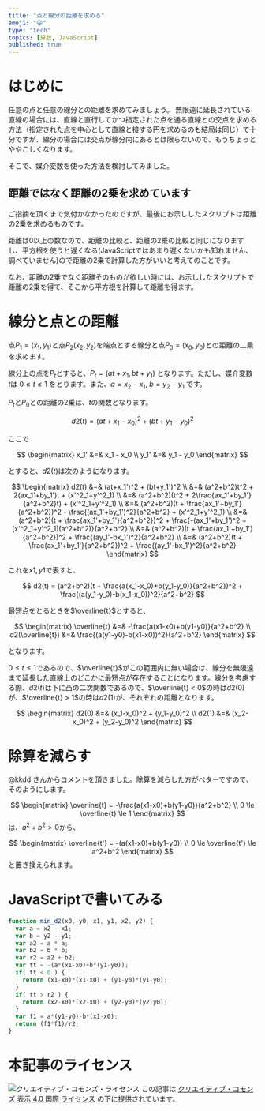 ```yaml
---
title: "点と線分の距離を求める"
emoji: "😀"
type: "tech"
topics: [算数, JavaScript]
published: true
---
```

# はじめに

任意の点と任意の線分との距離を求めてみましょう。
無限遠に延長されている直線の場合には、直線と直行してかつ指定された点を通る直線との交点を求める方法（指定された点を中心として直線と接する円を求めるのも結局は同じ）で十分ですが、線分の場合には交点が線分内にあるとは限らないので、もうちょっとややこしくなります。

そこで、媒介変数を使った方法を検討してみました。

## 距離ではなく距離の2乗を求めています

ご指摘を頂くまで気付かなかったのですが、最後にお示ししたスクリプトは距離の2乗を求めるものです。

距離は0以上の数なので、距離の比較と、距離の2乗の比較と同じになりますし、平方根を使うと遅くなる(JavaScriptではあまり遅くないかも知れません、調べていません)ので距離の2乗で計算した方がいいと考えてのことです。

なお、距離の2乗でなく距離そのものが欲しい時には、お示ししたスクリプトで距離の2乗を得て、そこから平方根を計算して距離を得ます。

# 線分と点との距離
点$P_1=(x_1,y_1)$と点$P_2(x_2,y_2$)を端点とする線分と点$P_0=(x_0,y_0)$との距離の二乗を求めます。

線分上の点を$P_t$とすると、$P_t=(at+x_1, bt+y_1)$ となります。ただし、媒介変数 $t$は $0 \le t \le 1$ をとります。また、$a=x_2-x_1$, $b=y_2-y_1$ です。

$P_t$と$P_0$との距離の2乗は、$t$の関数となります。

$$
d2(t) = (at+x_1-x_0)^2 + (bt+y_1-y_0)^2
$$

ここで

$$
\begin{matrix}
x_1' &=& x_1 - x_0 \\
y_1' &=& y_1 - y_0
\end{matrix}
$$

とすると、$d2(t)$は次のようになります。

$$
\begin{matrix}
d2(t) &=& (at+x_1')^2 + (bt+y_1')^2 \\
&=& (a^2+b^2)t^2 + 2(ax_1'+by_1')t + (x'^2_1+y'^2_1) \\
&=& (a^2+b^2)(t^2 + 2\frac{ax_1'+by_1'}{a^2+b^2}t) + (x'^2_1+y'^2_1) \\
&=& (a^2+b^2)(t + \frac{ax_1'+by_1'}{a^2+b^2})^2 - \frac{(ax_1'+by_1')^2}{a^2+b^2} + (x'^2_1+y'^2_1) \\
&=& (a^2+b^2)(t + \frac{ax_1'+by_1'}{a^2+b^2})^2 + \frac{-(ax_1'+by_1')^2 + (x'^2_1+y'^2_1)(a^2+b^2)}{a^2+b^2} \\
&=& (a^2+b^2)(t + \frac{ax_1'+by_1'}{a^2+b^2})^2 + \frac{(ay_1'-bx_1')^2}{a^2+b^2} \\
&=& (a^2+b^2)(t + \frac{ax_1'+by_1'}{a^2+b^2})^2 + \frac{(ay_1'-bx_1')^2}{a^2+b^2}
\end{matrix}
$$

これを$x1, y1$で表すと、

$$
d2(t) = (a^2+b^2)(t + \frac{a(x_1-x_0)+b(y_1-y_0)}{a^2+b^2})^2 + \frac{(a(y_1-y_0)-b(x_1-x_0))^2}{a^2+b^2}
$$

最短点をとるときを$\overline{t}$とすると、

$$
\begin{matrix}
\overline{t} &=& -\frac{a(x1-x0)+b(y1-y0)}{a^2+b^2} \\
d2(\overline{t}) &=& \frac{(a(y1-y0)-b(x1-x0))^2}{a^2+b^2}
\end{matrix}
$$

となります。

$0 \le t \le 1$であるので、$\overline{t}$がこの範囲内に無い場合は、線分を無限遠まで延長した直線上のどこかに最短点が存在することになります。線分を考慮する際、$d2(t)$は下に凸の二次関数であるので、$\overline{t} < 0$の時は$d2(0)$が、$\overline{t} > 1$の時は$d2(1)$が、それぞれの距離となります。

$$
\begin{matrix}
d2(0) &=& (x_1-x_0)^2 + (y_1-y_0)^2 \\
d2(1) &=& (x_2-x_0)^2 + (y_2-y_0)^2
\end{matrix}
$$

# 除算を減らす

@kkdd さんからコメントを頂きました。除算を減らした方がベターですので、そのようにします。

$$
\begin{matrix}
\overline{t} = -\frac{a(x1-x0)+b(y1-y0)}{a^2+b^2} \\
0 \le \overline{t} \le 1
\end{matrix}
$$
は、$a^2+b^2 \gt 0$から、

$$
\begin{matrix}
\overline{t'} = -(a(x1-x0)+b(y1-y0)) \\
0 \le \overline{t'} \le a^2+b^2
\end{matrix}
$$
と置き換えられます。


# JavaScriptで書いてみる


```js
function min_d2(x0, y0, x1, y1, x2, y2) {
  var a = x2 - x1;
  var b = y2 - y1;
  var a2 = a * a;
  var b2 = b * b;
  var r2 = a2 + b2;
  var tt = -(a*(x1-x0)+b*(y1-y0));
  if( tt < 0 ) {
    return (x1-x0)*(x1-x0) + (y1-y0)*(y1-y0);
  }
  if( tt > r2 ) {
    return (x2-x0)*(x2-x0) + (y2-y0)*(y2-y0);
  }
  var f1 = a*(y1-y0)-b*(x1-x0);
  return (f1*f1)/r2;
}
```

# 本記事のライセンス

![クリエイティブ・コモンズ・ライセンス](https://i.creativecommons.org/l/by/4.0/88x31.png)
この記事は [クリエイティブ・コモンズ 表示 4.0 国際 ライセンス](http://creativecommons.org/licenses/by/4.0/">) の下に提供されています。
